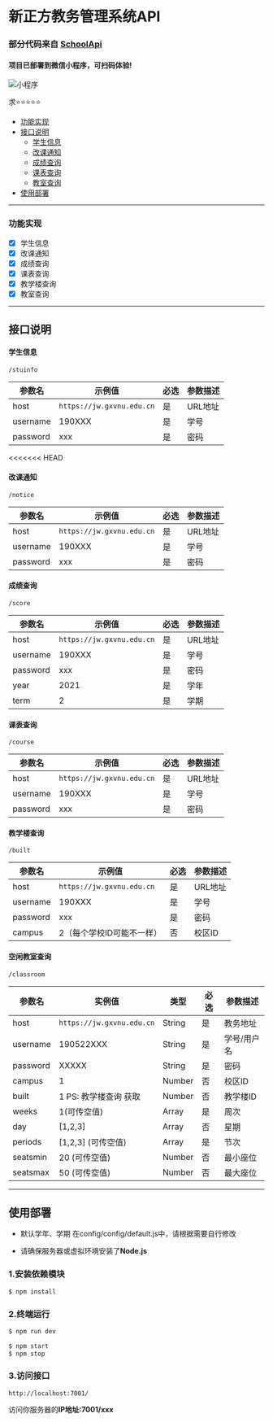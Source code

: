# 新正方教务管理系统API

### 部分代码来自 [SchoolApi](https://github.com/LeiWang1999/SchoolApi)


#### 项目已部署到微信小程序，可扫码体验!


![小程序](https://s3.bmp.ovh/imgs/2022/04/28/6cdc950f8299c5f1.png)



求⭐⭐⭐⭐⭐


 - [功能实现](#功能实现)
 - [接口说明](#接口说明)
    - [学生信息](#学生信息)
    - [改课通知](#改课通知)
    - [成绩查询](#成绩查询)
    - [课表查询](#课表查询)
    - [教室查询](#空闲教室查询)
 - [使用部署](#使用部署)

------


### 功能实现

 - [x] 学生信息
 - [x] 改课通知
 - [x] 成绩查询
 - [x] 课表查询
 - [x] 教学楼查询
 - [x] 教室查询

------


## 接口说明


#### 学生信息

```
/stuinfo
```

参数名|示例值|必选|参数描述 
 ---- | ---- | ---- | ----
host | ```https://jw.gxvnu.edu.cn``` | 是 | URL地址 |
username | 190XXX | 是 | 学号 
password | xxx    | 是 | 密码 
<<<<<<< HEAD

#### 改课通知
```
/notice
```

参数名|示例值|必选|参数描述 
 ---- | ---- | ---- | ----
host | ```https://jw.gxvnu.edu.cn``` | 是 | URL地址 |
username | 190XXX | 是 | 学号 |
password | xxx    | 是 | 密码 |

#### 成绩查询
```
/score
```

参数名|示例值|必选|参数描述 
 ---- | ---- | ---- | ----
host | ```https://jw.gxvnu.edu.cn``` | 是 | URL地址 |
username | 190XXX | 是 | 学号 |
password | xxx    | 是 | 密码 |
year | 2021 | 是 | 学年 |
term | 2 | 是 | 学期 |

#### 课表查询
```
/course
```

参数名|示例值|必选|参数描述 
 ---- | ---- | ---- | ----
host | ```https://jw.gxvnu.edu.cn``` | 是 | URL地址 |
username | 190XXX | 是 | 学号 |
password | xxx    | 是 | 密码 |


#### 教学楼查询
```
/built
```

参数名|示例值|必选|参数描述 
 ---- | ---- | ---- | ----
host | ```https://jw.gxvnu.edu.cn``` | 是 | URL地址 |
username | 190XXX | 是 | 学号 |
password | xxx    | 是 | 密码 |
campus   |2（每个学校ID可能不一样）| 否 | 校区ID|

#### 空闲教室查询
```
/classroom
```

| 参数名      | 实例值            | 类型     | 必选 | 参数描述   |
|----------|----------------|--------|----|--------|
| host     | ```https://jw.gxvnu.edu.cn```| String | 是  | 教务地址   |
| username | 190522XXX      | String | 是  | 学号/用户名 |
| password | XXXXX          | String | 是  | 密码     |
| campus   | 1              | Number | 否  | 校区ID   |
| built    | 1 PS: 教学楼查询 获取 | Number | 否  | 教学楼ID  |
| weeks    | 1(可传空值)     | Array  | 是  | 周次     |
| day      | [1,2,3]        | Array  | 否  | 星期     |
| periods  | [1,2,3] (可传空值) | Array  | 是  | 节次     |
| seatsmin | 20 (可传空值)      | Number | 否  | 最小座位   |
| seatsmax | 50 (可传空值)      | Number | 否  | 最大座位   |



------

## 使用部署
 - 默认学年、学期 在config/config/default.js中，请根据需要自行修改

 - 请确保服务器或虚拟环境安装了**Node.js**

### 1.安装依赖模块

```bash
$ npm install
```

### 2.终端运行

```bash
$ npm run dev
```

```bash
$ npm start
$ npm stop
```

### 3.访问接口

```
http://localhost:7001/
```

访问你服务器的**IP地址:7001/xxx**